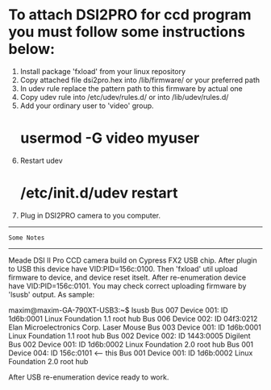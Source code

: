 To attach DSI2PRO for ccd program you must follow some instructions below:
======================================================================
1. Install package 'fxload' from your linux repository
2. Copy attached file dsi2pro.hex into /lib/firmware/ or your preferred path
3. In udev rule replace the pattern path to this firmware by actual one
3. Copy udev rule into /etc/udev/rules.d/ or into /lib/udev/rules.d/
4. Add your ordinary user to 'video' group.
	# usermod -G video myuser
5. Restart udev
	# /etc/init.d/udev restart
6. Plug in DSI2PRO camera to you computer.

-------------------
    Some Notes
-------------------

Meade DSI II Pro CCD camera build on Cypress FX2 USB chip.
After plugin to USB this device have VID:PID=156c:0100. Then 'fxload' util
upload firmware to device, and device reset itselt. After re-enumeration
device have VID:PID=156c:0101. You may check correct uploading firmware
by 'lsusb' output. As sample:

maxim@maxim-GA-790XT-USB3:~$ lsusb
Bus 007 Device 001: ID 1d6b:0001 Linux Foundation 1.1 root hub
Bus 006 Device 002: ID 04f3:0212 Elan Microelectronics Corp. Laser Mouse
Bus 003 Device 001: ID 1d6b:0001 Linux Foundation 1.1 root hub
Bus 002 Device 002: ID 1443:0005 Digilent 
Bus 002 Device 001: ID 1d6b:0002 Linux Foundation 2.0 root hub
Bus 001 Device 004: ID 156c:0101                                                  <-- this
Bus 001 Device 001: ID 1d6b:0002 Linux Foundation 2.0 root hub

After USB re-enumeration device ready to work.
